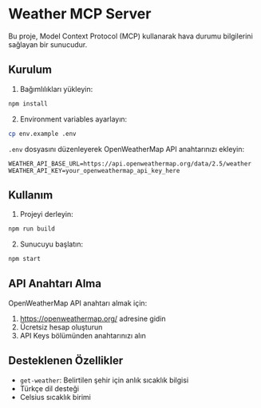 # Weather MCP Server

Bu proje, Model Context Protocol (MCP) kullanarak hava durumu bilgilerini sağlayan bir sunucudur.

## Kurulum

1. Bağımlılıkları yükleyin:
```bash
npm install
```

2. Environment variables ayarlayın:
```bash
cp env.example .env
```

`.env` dosyasını düzenleyerek OpenWeatherMap API anahtarınızı ekleyin:
```
WEATHER_API_BASE_URL=https://api.openweathermap.org/data/2.5/weather
WEATHER_API_KEY=your_openweathermap_api_key_here
```

## Kullanım

1. Projeyi derleyin:
```bash
npm run build
```

2. Sunucuyu başlatın:
```bash
npm start
```

## API Anahtarı Alma

OpenWeatherMap API anahtarı almak için:
1. https://openweathermap.org/ adresine gidin
2. Ücretsiz hesap oluşturun
3. API Keys bölümünden anahtarınızı alın

## Desteklenen Özellikler

- `get-weather`: Belirtilen şehir için anlık sıcaklık bilgisi
- Türkçe dil desteği
- Celsius sıcaklık birimi
